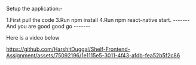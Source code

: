 Setup the application:-

1.First pull the code
3.Run npm install
4.Run npm react-native start.
------- And you are good good go -------

Here is a video below

https://github.com/HarshitDuggal/Shelf-Frontend-Assignment/assets/75092196/1e1115e5-3011-4f43-afdb-fea52b5f2c86

